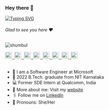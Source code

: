 ### Hey there :wave:

[![Typing SVG](https://readme-typing-svg.herokuapp.com?color=%2336BCF7&lines=This+is+Shumbul+Arifa)](https://git.io/typing-svg)

###### Glad to see you here :heart:

<p align="left"> <img src="https://komarev.com/ghpvc/?username=shumbul&label=Views&color=blue&style=plastic" alt="shumbul" /> </p>

<a href="https://shumbularifa.com">
  <kbd>
  <img align="centre" alt="shumbularifa.com" width="22px" src="https://dz8fbjd9gwp2s.cloudfront.net/logos/644a0515e4b062410b4e9f3b.png?v=5" />
</a>
 
 <a href="https://linktr.ee/shumbul">
  <kbd>
  <img align="centre" alt="shumbul's LinkTree" width="22px" src="https://media.licdn.com/dms/image/C4D03AQGXjFTafm6f2g/profile-displayphoto-shrink_800_800/0/1658606578560?e=2147483647&v=beta&t=a1GP3SeMUJnHaVTB7z1b-2TOFTWQyorjW3EAvPdLjHA" />
</a>
   
<a href="https://linkedin.com/in/shumbul">
  <kbd>
  <img align="centre" alt="shumbul's LinkdeIn" width="22px" src="https://cdn-icons-png.flaticon.com/512/174/174857.png" />
</a>
  
 <a href="https://www.instagram.com/shumbul.arifa/">
  <kbd>
  <img align="centre" alt="shumbul's Instagram" width="22px" src="https://upload.wikimedia.org/wikipedia/commons/thumb/e/e7/Instagram_logo_2016.svg/2048px-Instagram_logo_2016.svg.png" />
</a>
  
<a href="https://twitter.com/ShumbulArifa">
<kbd>
<img align="centre" alt="shumbul's Twitter" width="22px" src="https://www.iconpacks.net/icons/2/free-twitter-logo-icon-2429-thumb.png" />
</a>
 
<a href="https://t.me/ShumbulArifa">
  <kbd>
  <img align="centre" alt="shumbul's Telegram" width="22px" src="https://upload.wikimedia.org/wikipedia/commons/thumb/8/82/Telegram_logo.svg/768px-Telegram_logo.svg.png" />
</a>
 
<a href="https://devfolio.co/@shumbul_arifa">
  <kbd>
  <img align="centre" alt="shumbul's Devfolio" width="22px" src="https://avatars.githubusercontent.com/u/38809367?s=280&v=4" />
</a>

<a href="mailto:shumbularifa@outlook.com">
  <kbd>
  <img align="centre" alt="shumbul's Outlook" width="22px" src="https://upload.wikimedia.org/wikipedia/commons/thumb/d/df/Microsoft_Office_Outlook_%282018%E2%80%93present%29.svg/1101px-Microsoft_Office_Outlook_%282018%E2%80%93present%29.svg.png" />
</a>

<br/>
<br/>

- 🏢 I am a Software Engineer at Microsoft
- 🏫 2022 B.Tech. graduate from NIT Karnataka
- 💻 Former SDE Intern at Qualcomm, India
- 🙋‍ More about me: Visit my [website](https://shumbul.github.io/)
- 🖇 Follow me on [LinkedIn](https://linkedin.com/in/shumbul)
- 👯 Pronouns: She/Her

